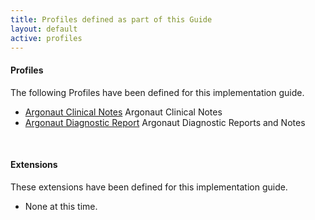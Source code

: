 ```yaml
---
title: Profiles defined as part of this Guide
layout: default
active: profiles
---
```

#### Profiles

The following Profiles have been defined for this implementation guide.

<!-- {% raw %}{% include list-profiles.xhtml %}{% endraw %} -->
* <a href="StructureDefinition-argo-clinicalnotes.html">Argonaut Clinical Notes</a> Argonaut Clinical Notes
* <a href="StructureDefinition-argo-diagnosticreport.html">Argonaut Diagnostic Report</a> Argonaut Diagnostic Reports and Notes
 <!-- <li><a href="StructureDefinition-example-dr.html">Example DR to show how to base off of US Core DR</a> Example DR to show how to base off of US Core DR</li> -->


<br />

#### Extensions 

These extensions have been defined for this implementation guide.

* None at this time.

<!-- remove this line to list profiles  {% raw %} *use this line to list the profiles*

{% include list-extensions.xhtml %}

{% endraw %} remove this line to list profiles  -->

<br />
